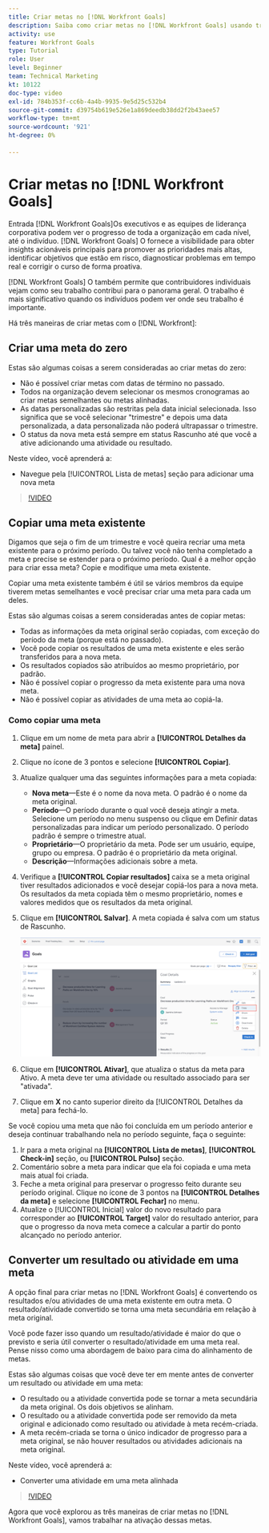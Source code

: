 ```yaml
---
title: Criar metas no [!DNL Workfront Goals]
description: Saiba como criar metas no [!DNL Workfront Goals] usando três opções diferentes.
activity: use
feature: Workfront Goals
type: Tutorial
role: User
level: Beginner
team: Technical Marketing
kt: 10122
doc-type: video
exl-id: 784b353f-cc6b-4a4b-9935-9e5d25c532b4
source-git-commit: d39754b619e526e1a869deedb38dd2f2b43aee57
workflow-type: tm+mt
source-wordcount: '921'
ht-degree: 0%

---
```


# Criar metas no [!DNL Workfront Goals]

Entrada [!DNL Workfront Goals]Os executivos e as equipes de liderança corporativa podem ver o progresso de toda a organização em cada nível, até o indivíduo. [!DNL Workfront Goals] O fornece a visibilidade para obter insights acionáveis principais para promover as prioridades mais altas, identificar objetivos que estão em risco, diagnosticar problemas em tempo real e corrigir o curso de forma proativa.

[!DNL Workfront Goals] O também permite que contribuidores individuais vejam como seu trabalho contribui para o panorama geral. O trabalho é mais significativo quando os indivíduos podem ver onde seu trabalho é importante.

Há três maneiras de criar metas com o [!DNL Workfront]:

## Criar uma meta do zero

Estas são algumas coisas a serem consideradas ao criar metas do zero:

* Não é possível criar metas com datas de término no passado.
* Todos na organização devem selecionar os mesmos cronogramas ao criar metas semelhantes ou metas alinhadas.
* As datas personalizadas são restritas pela data inicial selecionada. Isso significa que se você selecionar &quot;trimestre&quot; e depois uma data personalizada, a data personalizada não poderá ultrapassar o trimestre.
* O status da nova meta está sempre em status Rascunho até que você a ative adicionando uma atividade ou resultado.

Neste vídeo, você aprenderá a:

* Navegue pela [!UICONTROL Lista de metas] seção para adicionar uma nova meta

>[!VIDEO](https://video.tv.adobe.com/v/335191/?quality=12)

## Copiar uma meta existente

Digamos que seja o fim de um trimestre e você queira recriar uma meta existente para o próximo período. Ou talvez você não tenha completado a meta e precise se estender para o próximo período. Qual é a melhor opção para criar essa meta? Copie e modifique uma meta existente.

Copiar uma meta existente também é útil se vários membros da equipe tiverem metas semelhantes e você precisar criar uma meta para cada um deles.

Estas são algumas coisas a serem consideradas antes de copiar metas:

* Todas as informações da meta original serão copiadas, com exceção do período da meta (porque está no passado).
* Você pode copiar os resultados de uma meta existente e eles serão transferidos para a nova meta.
* Os resultados copiados são atribuídos ao mesmo proprietário, por padrão.
* Não é possível copiar o progresso da meta existente para uma nova meta.
* Não é possível copiar as atividades de uma meta ao copiá-la.

### Como copiar uma meta

1. Clique em um nome de meta para abrir a **[!UICONTROL Detalhes da meta]** painel.
1. Clique no ícone de 3 pontos e selecione **[!UICONTROL Copiar]**.
1. Atualize qualquer uma das seguintes informações para a meta copiada:
   * **Nova meta**—Este é o nome da nova meta. O padrão é o nome da meta original.
   * **Período**—O período durante o qual você deseja atingir a meta. Selecione um período no menu suspenso ou clique em Definir datas personalizadas para indicar um período personalizado. O período padrão é sempre o trimestre atual.
   * **Proprietário**—O proprietário da meta. Pode ser um usuário, equipe, grupo ou empresa. O padrão é o proprietário da meta original.
   * **Descrição**—Informações adicionais sobre a meta.

1. Verifique a **[!UICONTROL Copiar resultados]** caixa se a meta original tiver resultados adicionados e você desejar copiá-los para a nova meta. Os resultados da meta copiada têm o mesmo proprietário, nomes e valores medidos que os resultados da meta original.

1. Clique em **[!UICONTROL Salvar]**. A meta copiada é salva com um status de Rascunho.

   ![Uma imagem do [!UICONTROL Detalhes da meta] painel no [!DNL Workfront Goals] com o [!UICONTROL Copiar] opção](assets/03-workfront-goals-copy-a-goal.png)

1. Clique em **[!UICONTROL Ativar]**, que atualiza o status da meta para Ativo. A meta deve ter uma atividade ou resultado associado para ser &quot;ativada&quot;.

1. Clique em **X** no canto superior direito da [!UICONTROL Detalhes da meta] para fechá-lo.

Se você copiou uma meta que não foi concluída em um período anterior e deseja continuar trabalhando nela no período seguinte, faça o seguinte:

1. Ir para a meta original na **[!UICONTROL Lista de metas]**, **[!UICONTROL Check-in]** seção, ou **[!UICONTROL Pulso]** seção.
1. Comentário sobre a meta para indicar que ela foi copiada e uma meta mais atual foi criada.
1. Feche a meta original para preservar o progresso feito durante seu período original. Clique no ícone de 3 pontos na **[!UICONTROL Detalhes da meta]** e selecione **[!UICONTROL Fechar]** no menu.
1. Atualize o [!UICONTROL Inicial] valor do novo resultado para corresponder ao **[!UICONTROL Target]** valor do resultado anterior, para que o progresso da nova meta comece a calcular a partir do ponto alcançado no período anterior.

## Converter um resultado ou atividade em uma meta

A opção final para criar metas no [!DNL Workfront Goals] é convertendo os resultados e/ou atividades de uma meta existente em outra meta. O resultado/atividade convertido se torna uma meta secundária em relação à meta original.

Você pode fazer isso quando um resultado/atividade é maior do que o previsto e seria útil converter o resultado/atividade em uma meta real. Pense nisso como uma abordagem de baixo para cima do alinhamento de metas.

Estas são algumas coisas que você deve ter em mente antes de converter um resultado ou atividade em uma meta:

* O resultado ou a atividade convertida pode se tornar a meta secundária da meta original. Os dois objetivos se alinham.
* O resultado ou a atividade convertida pode ser removido da meta original e adicionado como resultado ou atividade à meta recém-criada.
* A meta recém-criada se torna o único indicador de progresso para a meta original, se não houver resultados ou atividades adicionais na meta original.

Neste vídeo, você aprenderá a:

* Converter uma atividade em uma meta alinhada

>[!VIDEO](https://video.tv.adobe.com/v/335192/?quality=12)

Agora que você explorou as três maneiras de criar metas no [!DNL Workfront Goals], vamos trabalhar na ativação dessas metas.
